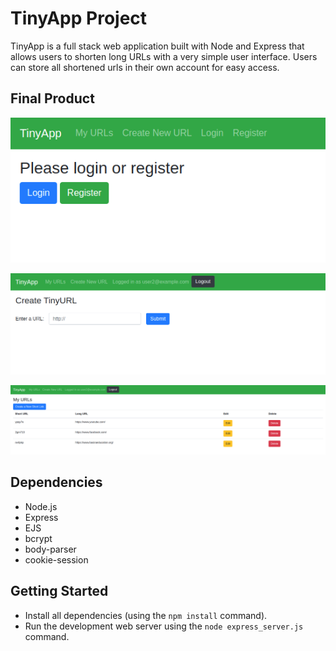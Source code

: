 # TinyApp Project

TinyApp is a full stack web application built with Node and Express that allows users to shorten long URLs with a very simple user interface. Users can store all shortened urls in their own account for easy access.

## Final Product

!["Login/Resgistration Page"](https://github.com/Omar-Irfan/tinyapp/blob/master/docs/LoginOrRegisterPage.png?raw=true)

!["Create a Tiny URL here!"](https://github.com/Omar-Irfan/tinyapp/blob/master/docs/CreateTinyURLPage.png?raw=true)

!["Access all your URLs here!"](https://github.com/Omar-Irfan/tinyapp/blob/master/docs/MyUrlsPage.png?raw=true)


## Dependencies

- Node.js
- Express
- EJS
- bcrypt
- body-parser
- cookie-session


## Getting Started

- Install all dependencies (using the `npm install` command).
- Run the development web server using the `node express_server.js` command.